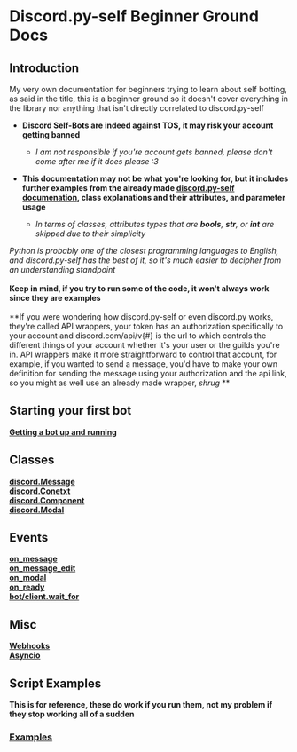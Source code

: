# Discord.py-self Beginner Ground Docs

## Introduction

My very own documentation for beginners trying to learn about self botting, as said in the title, this is a beginner ground so it doesn't cover everything in the library nor anything that isn't directly correlated to discord.py-self

- **Discord Self-Bots are indeed against TOS, it may risk your account getting banned**
    - *I am not responsible if you're account gets banned, please don't come after me if it does please :3*

- **This documentation may not be what you're looking for, but it includes further examples from the already made [discord.py-self documenation](https://discordpy-self.readthedocs.io), class explanations and their attributes, and parameter usage**
    - *In terms of classes, attributes types that are **bools**, **str**, or **int** are skipped due to their simplicity*


*Python is probably one of the closest programming languages to English, and discord.py-self has the best of it, so it's much easier to decipher from an understanding standpoint* <br>
<br>
**Keep in mind, if you try to run some of the code, it won't always work since they are examples** <br>
<br>
**If you were wondering how discord.py-self or even discord.py works, they're called API wrappers, your token has an authorization specifically to your account and discord.com/api/v{#} is the url to which controls the different things of your account whether it's your user or the guilds you're in. API wrappers make it more straightforward to control that account, for example, if you wanted to send a message, you'd have to make your own definition for sending the message using your authorization and the api link, so you might as well use an already made wrapper, *shrug* **

## Starting your first bot

**[Getting a bot up and running](Docs/Classes/Bot.md)**

## Classes

**[discord.Message](Docs/Classes/Message.md)** <br>
**[discord.Conetxt](Docs/Classes/Context.md)** <br>
**[discord.Component](Docs/Classes/Component.md)** <br>
**[discord.Modal](Docs/Classes/Modal.md)**

## Events

**[on_message](Docs/Events/On_message.md)** <br>
**[on_message_edit](Docs/Events/On_message_edit.md)** <br>
**[on_modal](Docs/Events/On_modal.md)** <br>
**[on_ready](Docs/Events/On_ready.md)** <br>
**[bot/client.wait_for](Docs/Events/Wait_for.md)**

## Misc
**[Webhooks](Docs/Misc/Webhooks.md)** <br>
**[Asyncio](Docs/Misc/Asyncio.md)**

## Script Examples
**This is for reference, these do work if you run them, not my problem if they stop working all of a sudden**
### **[Examples](/Script%20Examples/examples.md)**
